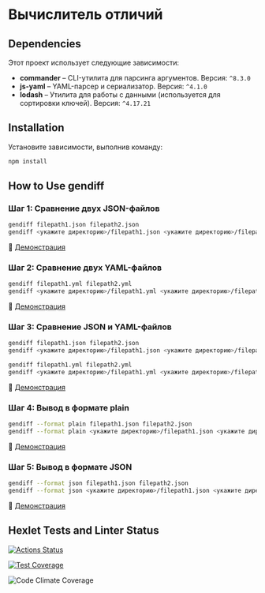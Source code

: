 # **Вычислитель отличий**

## **Dependencies**

Этот проект использует следующие зависимости:

- **commander** – CLI-утилита для парсинга аргументов. Версия: `^8.3.0`
- **js-yaml** – YAML-парсер и сериализатор. Версия: `^4.1.0`
- **lodash** – Утилита для работы с данными (используется для сортировки ключей). Версия: `^4.17.21`

## **Installation**

Установите зависимости, выполнив команду:

```sh
npm install
```

## **How to Use gendiff**

### **Шаг 1: Сравнение двух JSON-файлов**

```sh
gendiff filepath1.json filepath2.json
gendiff <укажите директорию>/filepath1.json <укажите директорию>/filepath2.json
```

🎥 [Демонстрация](https://asciinema.org/a/hvdP3owhHgM7qBrhCb8t8iM5c)

### **Шаг 2: Сравнение двух YAML-файлов**

```sh
gendiff filepath1.yml filepath2.yml
gendiff <укажите директорию>/filepath1.yml <укажите директорию>/filepath2.yml
```

🎥 [Демонстрация](https://asciinema.org/a/Wgyj79nH1YMSVMYBdR2FNZeRK)

### **Шаг 3: Сравнение JSON и YAML-файлов**

```sh
gendiff filepath1.json filepath2.json
gendiff <укажите директорию>/filepath1.json <укажите директорию>/filepath2.json

gendiff filepath1.yml filepath2.yml
gendiff <укажите директорию>/filepath1.yml <укажите директорию>/filepath2.yml
```

🎥 [Демонстрация](https://asciinema.org/a/jbRf2w64tPBbUBsRQuQOuPf93)

### **Шаг 4: Вывод в формате plain**

```sh
gendiff --format plain filepath1.json filepath2.json
gendiff --format plain <укажите директорию>/filepath1.json <укажите директорию>/filepath2.json
```

🎥 [Демонстрация](https://asciinema.org/a/6nZwCt8OrYRMDrhot8gTpOxHf)

### **Шаг 5: Вывод в формате JSON**

```sh
gendiff --format json filepath1.json filepath2.json
gendiff --format json <укажите директорию>/filepath1.json <укажите директорию>/filepath2.json
```

🎥 [Демонстрация](https://asciinema.org/a/xHjmPzxJLPaHBXt7sq99GzyOZ)

## **Hexlet Tests and Linter Status**

[![Actions Status](https://github.com/user15213/frontend-project-46/actions/workflows/hexlet-check.yml/badge.svg)](https://github.com/user15213/frontend-project-46/actions)

[![Test Coverage](https://api.codeclimate.com/v1/badges/0ba337b1734fd420ec7d/test_coverage)](https://codeclimate.com/github/user15213/frontend-project-46/test_coverage)

![Code Climate Coverage](https://img.shields.io/codeclimate/coverage/user15213/frontend-project-46)
